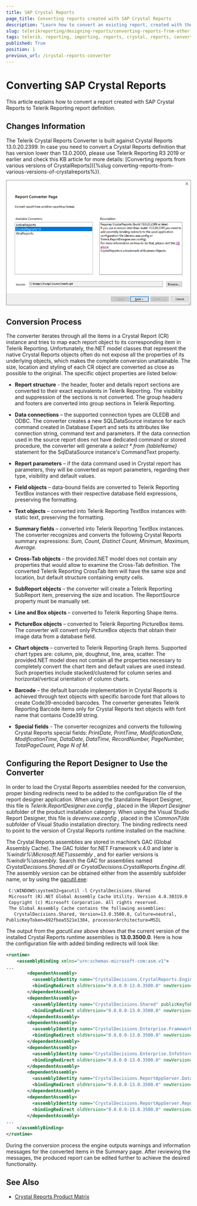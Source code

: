 ```yaml
---
title: SAP Crystal Reports
page_title: Converting reports created with SAP Crystal Reports 
description: "Learn how to convert an existing report, created with the 'SAP Crystal Reports' reporting solution, into a 'Telerik Reporting' report definition."
slug: telerikreporting/designing-reports/converting-reports-from-other-reporting-solutions/crystal-reports-converter
tags: telerik, reporting, importing, reports, crystal, reports, converter
published: True
position: 1
previous_url: /crystal-reports-converter
---
```


# Converting SAP Crystal Reports


This article explains how to convert a report created with SAP Crystal Reports to Telerik Reporting report definition.

## Changes Information

The Telerik Crystal Reports Converter is built against Crystal Reports 13.0.20.2399. In case you need to convert a Crystal Reports definition that has version lower than 13.0.2000, please use Telerik Reporting R3 2019 or earlier and check this KB article for more details: [Converting reports from various versions of CrystalReports]({%slug converting-reports-from-various-versions-of-crystalreports%}).

![Image of the Report Converter tool showing a list of the available converters, a description of the currently selected converter, and a field for the source of the report definition to convert.](images/Designer/crystal-reports-converter.png)

## Conversion Process

The converter iterates through all the items in a Crystal Report (CR) instance and tries to map each report object to its corresponding item in Telerik Reporting. Unfortunately, the.NET model classes that represent the native Crystal Reports objects often do not expose all the properties of its underlying objects, which makes the complete conversion unattainable. The size, location and styling of each CR object are converted as close as possible to the original. The specific object properties are listed below:

* __Report structure__ - the header, footer and details report sections are converted to their exact equivalents in Telerik Reporting. The visibility and suppression of the sections is not converted. The group headers and footers are converted into group sections in Telerik Reporting.

* __Data connections__ – the supported connection types are OLEDB and ODBC. The converter creates a new SQLDataSource instance for each command created in Database Expert and sets its attributes like connection string, command text and parameters. If the data connection used in the source report does not have dedicated command or stored procedure, the converter will generate a *select * from {tableName}* statement for the SqlDataSource instance's CommandText property.

* __Report parameters__ – if the data command used in Crystal report has parameters, they will be converted as report parameters, regarding their type, visibility and default values.

* __Field objects__ – data-bound fields are converted to Telerik Reporting TextBox instances with their respective database field expressions, preserving the formatting.

* __Text objects__ – converted into Telerik Reporting TextBox instances with static text, preserving the formatting.

* __Summary fields__ – converted into Telerik Reporting TextBox instances. The converter recognizes and converts the following Crystal Reports summary expressions: *Sum, Count, Distinct Count, Minimum, Maximum, Average*.

* __Cross-Tab objects__ – the provided.NET model does not contain any properties that would allow to examine the Cross-Tab definition. The converted Telerik Reporting CrossTab item will have the same size and location, but default structure containing empty cells.

* __SubReport objects__ – the converter will create a Telerik Reporting SubReport item, preserving the size and location. The ReportSource property must be manually set.

* __Line and Box objects__ – converted to Telerik Reporting Shape items.

* __PictureBox objects__ – converted to Telerik Reporting PictureBox items. The converter will convert only PictureBox objects that obtain their image data from a database field.

* __Chart objects__ – converted to Telerik Reporting Graph items. Supported chart types are: column, pie, doughnut, line, area, scatter. The provided.NET model does not contain all the properties necessary to completely convert the chart item and default values are used instead. Such properties include stacked/clustered for column series and horizontal/vertical orientation of column charts.

* __Barcode__ – the default barcode implementation in Crystal Reports is achieved through text objects with specific barcode font that allows to create Code39-encoded barcodes. The converter generates Telerik Reporting Barcode items only for Crystal Reports text objects with font name that contains Code39 string.

* __Special fields__ - The converter recognizes and converts the following Crystal Reports special fields: *PrintDate, PrintTime, ModificationDate, ModificationTime, DataDate, DataTime, RecordNumber, PageNumber, TotalPageCount, Page N of M*.

## Configuring the Report Designer to Use the Converter

In order to load the Crystal Reports assemblies needed for the conversion, proper binding redirects need to be added to the configuration file of the report designer application. When using the Standalone Report Designer, this file is *Telerik.ReportDesigner.exe.config* , placed in the *\Report Designer* subfolder of the product installation category. When using the Visual Studio Report Designer, this file is *devenv.exe.config* , placed in the *\Common7\Ide* subfolder of Visual Studio installation directory. The binding redirects need to point to the version of Crystal Reports runtime installed on the machine.

The Crystal Reports assemblies are stored in machine’s GAC (Global Assembly Cache). The GAC folder for.NET Framework v.4.0 and later is *%windir%\Microsoft.NET\assembly* , and for earlier versions is *%windir%\assembly*. Search the GAC for assemblies named *CrystalDecisions.Shared.dll* or *CrystalDecisions.CrystalReports.Engine.dll*. The assembly version can be obtained either from the assembly subfolder name, or by using the [gacutil.exe](https://docs.microsoft.com/en-us/dotnet/framework/tools/gacutil-exe-gac-tool):
	
```
 C:\WINDOWS\system32>gacutil -l CrystalDecisions.Shared
 Microsoft (R).NET Global Assembly Cache Utility. Version 4.0.30319.0
 Copyright (c) Microsoft Corporation. All rights reserved.
 The Global Assembly Cache contains the following assemblies:
   CrystalDecisions.Shared, Version=13.0.3500.0, Culture=neutral, PublicKeyToken=692fbea5521e1304, processorArchitecture=MSIL
```

The output from the *gacutil.exe* above shows that the current version of the installed Crystal Reports runtime assemblies is __13.0.3500.0__. Here is how the configuration file with added binding redirects will look like:

	
````xml
<runtime>
    <assemblyBinding xmlns="urn:schemas-microsoft-com:asm.v1">
...
        <dependentAssembly>
          <assemblyIdentity name="CrystalDecisions.CrystalReports.Engine" publicKeyToken="692fbea5521e1304" culture="neutral"/>   
          <bindingRedirect oldVersion="0.0.0.0-13.0.3500.0" newVersion="13.0.3500.0"/>
        </dependentAssembly>
        <dependentAssembly>
          <assemblyIdentity name="CrystalDecisions.Shared" publicKeyToken="692fbea5521e1304" culture="neutral"/>
          <bindingRedirect oldVersion="0.0.0.0-13.0.3500.0" newVersion="13.0.3500.0"/>
        </dependentAssembly>
        <dependentAssembly>
          <assemblyIdentity name="CrystalDecisions.Enterprise.Framework" publicKeyToken="692fbea5521e1304" culture="neutral"/>
          <bindingRedirect oldVersion="0.0.0.0-13.0.3500.0" newVersion="13.0.3500.0"/>
        </dependentAssembly>
        <dependentAssembly>
          <assemblyIdentity name="CrystalDecisions.Enterprise.InfoStore" publicKeyToken="692fbea5521e1304" culture="neutral"/>
          <bindingRedirect oldVersion="0.0.0.0-13.0.3500.0" newVersion="13.0.3500.0"/>
        </dependentAssembly>
        <dependentAssembly>
          <assemblyIdentity name="CrystalDecisions.ReportAppServer.DataDefModel" publicKeyToken="692fbea5521e1304" culture="neutral"/>
          <bindingRedirect oldVersion="0.0.0.0-13.0.3500.0" newVersion="13.0.3500.0"/>
        </dependentAssembly>
        <dependentAssembly>
          <assemblyIdentity name="CrystalDecisions.ReportAppServer.ReportDefModel" publicKeyToken="692fbea5521e1304" culture="neutral"/>
          <bindingRedirect oldVersion="0.0.0.0-13.0.3500.0" newVersion="13.0.3500.0"/>
        </dependentAssembly>	    
...
    </assemblyBinding>
</runtime>
````

During the conversion process the engine outputs warnings and information messages for the converted items in the Summary page. After reviewing the messages, the produced report can be edited further to achieve the desired functionality.

## See Also

* [Crystal Reports Product Matrix](https://wiki.scn.sap.com/wiki/display/BOBJ/Crystal+Reports+v.+9.1+to+SAP+Crystal+Reports+2013%2C+Runtime+Distribution+and+Supported+Operating+Systems)

